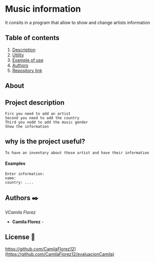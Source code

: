 # Music information

It consits in a program that allow to show and change artists information
## Table of contents
1. [Description](#project-description)
2. [Utility](#project-description)
3. [Example of use](#project-description)
4. [Authors](#project-description)
5. [Repository link](#project-description)

## About 

## Project description

```
Firs you need to add an artist
Second you need to add the country
Third you nedd to add the music gender
Show the information
```

## why is the project useful?
```
To have an inventary about those artist and have their information 
```


#### Examples
```
Enter information:
name:
country: ....
```

## Authors ✒️

_VCamila Florez_

* **Camila Florez** -



## License 📄

 https://github.com/CamilaFlorez12](https://github.com/CamilaFlorez12/evaluacionCamila)
